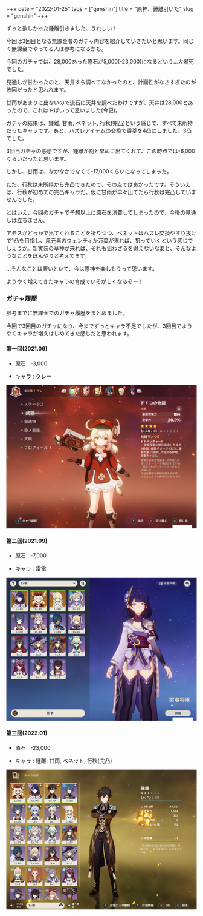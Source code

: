 +++
date = "2022-01-25"
tags = ["genshin"]
title = "原神、鍾離引いた"
slug = "genshin"
+++

ずっと欲しかった鍾離引きました、うれしい！

今回は3回目となる無課金者のガチャ内容を紹介していきたいと思います。同じく無課金でやってる人は参考になるかも。

今回のガチャでは、28,000あった原石が5,000(-23,000)になるという...大爆死でした。

見通しが甘かったのと、天井すら調べてなかったのと、計画性がなさすぎたのが敗因だったと思われます。

甘雨があまりに出ないので流石に天井を調べたわけですが、天井は28,000とあったので、これはやばいって思いました(今更)。

ガチャの結果は、鍾離, 甘雨, ベネット, 行秋(完凸)という感じで、すべて未所持だったキャラです。あと、ハズレアイテムの交換で香菱を4凸にしました。3凸でした。

3回目ガチャの感想ですが、鍾離が割と早めに出てくれて、この時点では-6,000くらいだったと思います。

しかし、甘雨は、なかなかでなくて-17,000くらいになってしまった。

ただ、行秋は未所持から完凸できたので、その点では良かったです。そういえば、行秋が初めての完凸キャラだ。仮に甘雨が早々出てたら行秋は完凸していませんでした。

とはいえ、今回のガチャで予想以上に原石を消費してしまったので、今後の見通しは立ちません。

アモスがどっかで出てくれることを祈りつつ、ベネットはハズレ交換やすり抜けで1凸を目指し、風元素のウェンティか万葉が来れば、狙っていくという感じでしょうか。新実装の草神が来れば、それも狙わざるを得えないなあと、そんなようなことをぼんやりと考えてます。

...そんなことは置いといて、今は原神を楽しもうって思います。

ようやく増えてきたキャラの育成でいそがしくなるぞー！

### ガチャ履歴

参考までに無課金でのガチャ履歴をまとめました。

今回で3回目のガチャになり、今までずっとキャラ不足でしたが、3回目でようやくキャラが増えはじめてきた感じだと思われます。

#### 第一回(2021.06)

- 原石 : -3,000

- キャラ : クレー

![](https://raw.githubusercontent.com/syui/img/master/other/genshin_20210617_0001.png)

#### 第二回(2021.09)

- 原石 : -7,000

- キャラ : 雷電

![](https://raw.githubusercontent.com/syui/img/master/other/genshin_20210901_0002.png)

#### 第三回(2022.01)

- 原石 : -23,000

- キャラ : 鍾離, 甘雨, ベネット, 行秋(完凸)

![](https://raw.githubusercontent.com/syui/img/master/other/genshin_20220125_0000.jpg)
